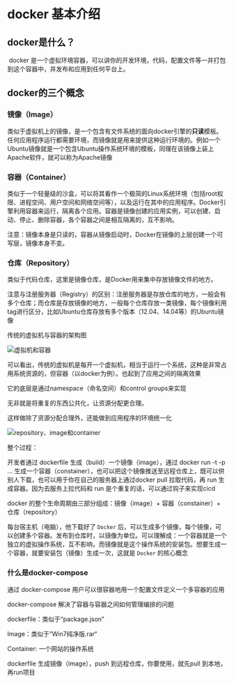 #	docker 基本介绍

##	docker是什么？

​	docker 是一个虚拟环境容器，可以讲你的开发环境，代码，配置文件等一并打包到这个容器中，并发布和应用到任何平台上。

##	docker的三个概念

###	镜像（Image）

​	类似于虚拟机上的镜像，是一个包含有文件系统的面向docker引擎的**只读**模板。任何应用程序运行都需要环境，而镜像就是用来提供这种运行环境的。例如一个Ubuntu镜像就是一个包含Ubuntu操作系统环境的模板，同理在该镜像上装上Apache软件，就可以称为Apache镜像

###	容器（Container）	

​	类似于一个轻量级的沙盒，可以将其看作一个极简的Linux系统环境（包括root权限、进程空间、用户空间和网络空间等），以及运行在其中的应用程序。Docker引擎利用容器来运行，隔离各个应用。容器是镜像创建的应用实例，可以创建、启动、停止、删除容器，各个容器之间是相互隔离的，互不影响。

​	注意：镜像本身是只读的，容器从镜像启动时，Docker在镜像的上层创建一个可写层，镜像本身不变。

###	仓库（Repository）

​	类似于代码仓库，这里是镜像仓库，是Docker用来集中存放镜像文件的地方。

​	注意与注册服务器（Registry）的区别：注册服务器是存放仓库的地方，一般会有多个仓库；而仓库是存放镜像的地方，一般每个仓库存放一类镜像，每个镜像利用tag进行区分，比如Ubuntu仓库存放有多个版本（12.04、14.04等）的Ubuntu镜像



传统的虚拟机与容器的架构图

![虚拟机和容器](D:\code\project\elaine\fe\docs\.vuepress\public\images\Docker\虚拟机和容器.jpg)

可以看出，传统的虚拟机是每开一个虚拟机，相当于运行一个系统，这种是非常占用系统资源的，但容器（以docker为例）。也起到了应用之间的隔离效果

它的底层是通过namespace（命名空间）和control groups来实现



无非就是将重复的东西公共化，让资源分配更合理。

这样做除了资源分配合理外，还能做到应用程序的环境统一化



![repository、image和container](D:\code\project\elaine\fe\docs\.vuepress\public\images\Docker\repository、image和container.png)

整个过程：

开发者通过 dockerfile 生成（build）一个镜像（image），通过 docker run -t -p ... 生成一个容器（constainer），也可以把这个镜像推送至远程仓库上，既可以供别人下载，也可以用于你在自己的服务器上通过docker pull 拉取代码，再 run 生成容器。因为去服务上拉代码和 run 是个重复的话，可以通过钩子来实现cicd





docker 的整个生命周期由三部分组成：镜像（image）+ 容器（constainer）+ 仓库（repository）

每台宿主机（电脑），他下载好了 `Docker` 后，可以生成多个镜像，每个镜像，可以创建多个容器。发布到仓库时，以镜像为单位。可以理解成：一个容器就是一个独立的虚拟操作系统，互不影响，而镜像就是这个操作系统的安装包。想要生成一个容器，就要安装包（镜像）生成一次，这就是 `Docker` 的核心概念







### 什么是docker-compose

通过 docker-compose 用户可以很容器地用一个配置文件定义一个多容器的应用

docker-compose 解决了容器与容器之间如何管理编排的问题





dockerfile：类似于“package.json”

Image：类似于”Win7纯净版.rar“

Container:  一个网站的操作系统







dockerfile 生成镜像（image），push 到远程仓库，你要使用，就先pull 到本地，再run项目

